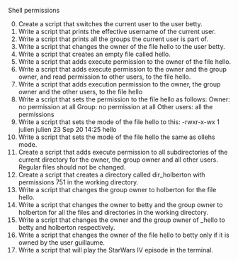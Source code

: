 Shell permissions

0. Create a script that switches the current user to the user betty.
1. Write a script that prints the effective username of the current user.
2. Write a script that prints all the groups the current user is part of.
3. Write a script that changes the owner of the file hello to the user betty.
4. Write a script that creates an empty file called hello.
5. Write a script that adds execute permission to the owner of the file hello.
6. Write a script that adds execute permission to the owner and the group owner, and read permission to other users, to the file hello.
7. Write a script that adds execution permission to the owner, the group owner and the other users, to the file hello
8. Write a script that sets the permission to the file hello as follows:
	Owner: no permission at all
	Group: no permission at all
	Other users: all the permissions	
9. Write a script that sets the mode of the file hello to this:
	-rwxr-x-wx 1 julien julien 23 Sep 20 14:25 hello
10. Write a script that sets the mode of the file hello the same as ollehs mode.
11. Create a script that adds execute permission to all subdirectories of the current directory for the owner, the group owner and all other users. Regular files should not be changed.
12. Create a script that creates a directory called dir_holberton with permissions 751 in the working directory.
13. Write a script that changes the group owner to holberton for the file hello.
14. Write a script that changes the owner to betty and the group owner to holberton for all the files and directories in the working directory.
15. Write a script that changes the owner and the group owner of _hello to betty and holberton respectively.
16. Write a script that changes the owner of the file hello to betty only if it is owned by the user guillaume.
17. Write a script that will play the StarWars IV episode in the terminal.

